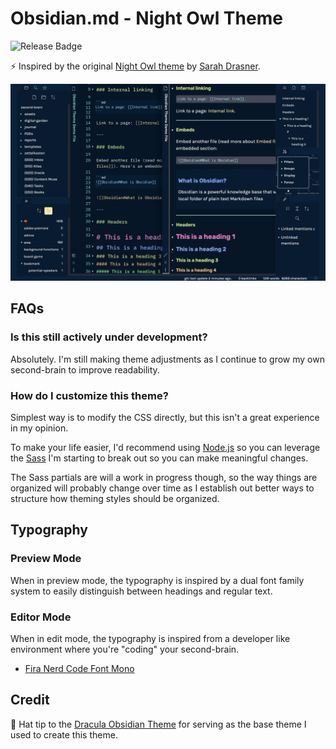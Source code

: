 # Obsidian.md - Night Owl Theme

![Release Badge](https://img.shields.io/github/v/release/bencodezen/obsidian-md-night-owl-theme)

⚡ Inspired by the original [Night Owl theme](https://github.com/sdras/night-owl-vscode-theme) by [Sarah Drasner](https://twitter.com/sarah_edo).

![Obsidian Night Owl Theme Preview](obsidian-night-owl-theme.png)

## FAQs

### Is this still actively under development?

Absolutely. I'm still making theme adjustments as I continue to grow my own second-brain to improve readability.

### How do I customize this theme?

Simplest way is to modify the CSS directly, but this isn't a great experience in my opinion.

To make your life easier, I'd recommend using [Node.js](https://nodejs.org/en/) so you can leverage the [Sass](https://sass-lang.com/) I'm starting to break out so you can make meaningful changes.

The Sass partials are will a work in progress though, so the way things are organized will probably change over time as I establish out better ways to structure how theming styles should be organized.

## Typography

### Preview Mode

When in preview mode, the typography is inspired by a dual font family system to easily distinguish between headings and regular text.

### Editor Mode

When in edit mode, the typography is inspired from a developer like environment where you're "coding" your second-brain.

- [Fira Nerd Code Font Mono](https://github.com/ryanoasis/nerd-fonts/tree/master/patched-fonts/FiraCode)

## Credit

🎩 Hat tip to the [Dracula Obsidian Theme](https://github.com/jarodise/Dracula-for-Obsidian.md) for serving as the base theme I used to create this theme.
